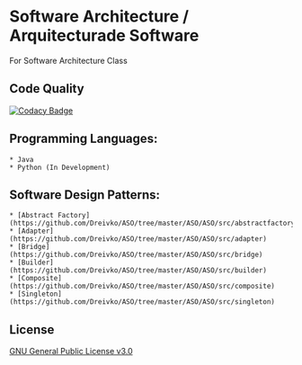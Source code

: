 # Software Architecture / Arquitecturade Software
For Software Architecture Class

## Code Quality
[![Codacy Badge](https://api.codacy.com/project/badge/Grade/b5b753549e334d3c9394fb354c375649)](https://app.codacy.com/app/Dreivko/ASO?utm_source=github.com&utm_medium=referral&utm_content=Dreivko/ASO&utm_campaign=Badge_Grade_Dashboard)

## Programming Languages:
    * Java
    * Python (In Development)

## Software Design Patterns:
    * [Abstract Factory](https://github.com/Dreivko/ASO/tree/master/ASO/ASO/src/abstractfactory)
    * [Adapter](https://github.com/Dreivko/ASO/tree/master/ASO/ASO/src/adapter)
    * [Bridge](https://github.com/Dreivko/ASO/tree/master/ASO/ASO/src/bridge)
    * [Builder](https://github.com/Dreivko/ASO/tree/master/ASO/ASO/src/builder)
    * [Composite](https://github.com/Dreivko/ASO/tree/master/ASO/ASO/src/composite)
    * [Singleton](https://github.com/Dreivko/ASO/tree/master/ASO/ASO/src/singleton)

## License
[GNU General Public License v3.0](https://choosealicense.com/licenses/gpl-3.0/)